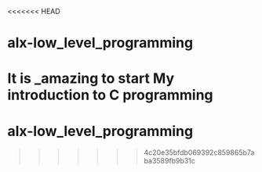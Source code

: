 <<<<<<< HEAD
# alx-low_level_programming
 It is _amazing to start My introduction to C programming
=======
# alx-low_level_programming
>>>>>>> 4c20e35bfdb069392c859865b7aba3589fb9b31c
